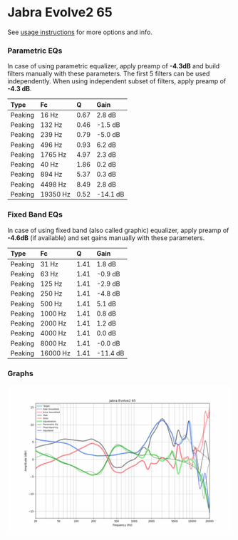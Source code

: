 # Jabra Evolve2 65
See [usage instructions](https://github.com/jaakkopasanen/AutoEq#usage) for more options and info.

### Parametric EQs
In case of using parametric equalizer, apply preamp of **-4.3dB** and build filters manually
with these parameters. The first 5 filters can be used independently.
When using independent subset of filters, apply preamp of **-4.3 dB**.

| Type    | Fc       |    Q | Gain     |
|:--------|:---------|:-----|:---------|
| Peaking | 16 Hz    | 0.67 | 2.8 dB   |
| Peaking | 132 Hz   | 0.46 | -1.5 dB  |
| Peaking | 239 Hz   | 0.79 | -5.0 dB  |
| Peaking | 496 Hz   | 0.93 | 6.2 dB   |
| Peaking | 1765 Hz  | 4.97 | 2.3 dB   |
| Peaking | 40 Hz    | 1.86 | 0.2 dB   |
| Peaking | 894 Hz   | 5.37 | 0.3 dB   |
| Peaking | 4498 Hz  | 8.49 | 2.8 dB   |
| Peaking | 19350 Hz | 0.52 | -14.1 dB |

### Fixed Band EQs
In case of using fixed band (also called graphic) equalizer, apply preamp of **-4.6dB**
(if available) and set gains manually with these parameters.

| Type    | Fc       |    Q | Gain     |
|:--------|:---------|:-----|:---------|
| Peaking | 31 Hz    | 1.41 | 1.8 dB   |
| Peaking | 63 Hz    | 1.41 | -0.9 dB  |
| Peaking | 125 Hz   | 1.41 | -2.9 dB  |
| Peaking | 250 Hz   | 1.41 | -4.8 dB  |
| Peaking | 500 Hz   | 1.41 | 5.1 dB   |
| Peaking | 1000 Hz  | 1.41 | 0.8 dB   |
| Peaking | 2000 Hz  | 1.41 | 1.2 dB   |
| Peaking | 4000 Hz  | 1.41 | 0.0 dB   |
| Peaking | 8000 Hz  | 1.41 | -0.0 dB  |
| Peaking | 16000 Hz | 1.41 | -11.4 dB |

### Graphs
![](./Jabra%20Evolve2%2065.png)